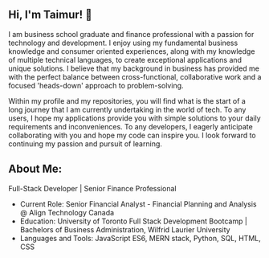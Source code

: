 ## Hi, I'm Taimur! 👋

I am business school graduate and finance professional with a passion for technology and development. I enjoy using my fundamental business knowledge and consumer oriented experiences, along with my knowledge of multiple technical languages, to create exceptional applications and unique solutions. I believe that my background in business has provided me with the perfect balance between cross-functional, collaborative work and a focused 'heads-down' approach to problem-solving.

Within my profile and my repositories, you will find what is the start of a long journey that I am currently undertaking in the world of tech. To any users, I hope my applications provide you with simple solutions to your daily requirements and inconveniences. To any developers, I eagerly anticipate collaborating with you and hope my code can inspire you. I look forward to continuing my passion and pursuit of learning.

## About Me:
Full-Stack Developer | Senior Finance Professional

* Current Role: Senior Financial Analyst - Financial Planning and Analysis @ Align Technology Canada
* Education: University of Toronto Full Stack Development Bootcamp | Bachelors of Business Administration, Wilfrid Laurier University
* Languages and Tools: JavaScript ES6, MERN stack, Python, SQL, HTML, CSS
